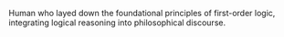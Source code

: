 Human who layed down the foundational principles of first-order logic, integrating logical reasoning into philosophical discourse.